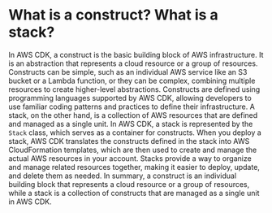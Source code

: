 # What is a construct? What is a stack?
In AWS CDK, a construct is the basic building block of AWS infrastructure. It is an abstraction that represents a cloud resource or a group of resources. Constructs can be simple, such as an individual AWS service like an S3 bucket or a Lambda function, or they can be complex, combining multiple resources to create higher-level abstractions. Constructs are defined using programming languages supported by AWS CDK, allowing developers to use familiar coding patterns and practices to define their infrastructure.
A stack, on the other hand, is a collection of AWS resources that are defined and managed as a single unit. In AWS CDK, a stack is represented by the `Stack` class, which serves as a container for constructs. When you deploy a stack, AWS CDK translates the constructs defined in the stack into AWS CloudFormation templates, which are then used to create and manage the actual AWS resources in your account. Stacks provide a way to organize and manage related resources together, making it easier to deploy, update, and delete them as needed.
In summary, a construct is an individual building block that represents a cloud resource or a group of resources, while a stack is a collection of constructs that are managed as a single unit in AWS CDK.
